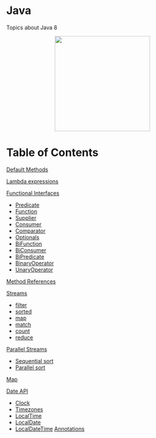 # Java
Topics about Java 8
<p align="center">
<img height="250" src="https://alejoalvarez.github.io/Images/java8.png">
</p>


# Table of Contents
[Default Methods](https://github.com/alejoalvarez/Java/tree/main/Java8/Default%20Method)

[Lambda expressions](https://github.com/alejoalvarez/Java/tree/main/Java8/Lambda)

[Functional Interfaces](https://github.com/alejoalvarez/Java/blob/main/Java8/Functional%20Interfaces/Functional%20Interface.md)
*  [Predicate](https://github.com/alejoalvarez/Java/blob/main/Java8/Functional%20Interfaces/Predicate.md)
*  [Function](https://github.com/alejoalvarez/Java/blob/main/Java8/Functional%20Interfaces/Function.md)
*  [Supplier](https://github.com/alejoalvarez/Java/blob/main/Java8/Functional%20Interfaces/Supplier.md)
*  [Consumer](https://github.com/alejoalvarez/Java/blob/main/Java8/Functional%20Interfaces/Consumer.md)
*  [Comparator](https://github.com/alejoalvarez/Java/blob/main/Java8/Functional%20Interfaces/Comparator.md)
*  [Optionals](https://github.com/alejoalvarez/Java/blob/main/Java8/Functional%20Interfaces/Optionals.md)
*  [BiFunction](https://github.com/alejoalvarez/Java/blob/main/Java8/Functional%20Interfaces/BiFunction.md)
*  [BiConsumer](https://github.com/alejoalvarez/Java/blob/main/Java8/Functional%20Interfaces/BiConsumer.md)
*  [BiPredicate](https://github.com/alejoalvarez/Java/blob/main/Java8/Functional%20Interfaces/BiPredicate.md)
*  [BinaryOperator](https://github.com/alejoalvarez/Java/blob/main/Java8/Functional%20Interfaces/BinaryOperator.md)
*  [UnaryOperator](https://github.com/alejoalvarez/Java/blob/main/Java8/Functional%20Interfaces/UnaryOperator.md)

[Method References](https://github.com/alejoalvarez/Java/tree/main/Java8/Method%20Reference)

[Streams](https://github.com/alejoalvarez/Java/blob/main/Java8/Streams/Streams.md)
* [filter](https://github.com/alejoalvarez/Java/blob/main/Java8/Streams/Streams-filter.md)
* [sorted](https://github.com/alejoalvarez/Java/blob/main/Java8/Streams/Streams-sorted.md)
* [map](https://github.com/alejoalvarez/Java/blob/main/Java8/Streams/Streams-map.md)
* [match](https://github.com/alejoalvarez/Java/blob/main/Java8/Streams/Streams-match.md)
* [count](https://github.com/alejoalvarez/Java/blob/main/Java8/Streams/Streams-count.md)
* [reduce](https://github.com/alejoalvarez/Java/blob/main/Java8/Streams/Streams-reduce.md)
  
[Parallel Streams](https://github.com/alejoalvarez/Java/tree/main/Java8/Parallel%20%Streams.md)
* [Sequential sort](https://github.com/alejoalvarez/Java/tree/main/Java8/Parallel%20%Streams/Sequental-sort)
* [Parallel sort](https://github.com/alejoalvarez/Java/tree/main/Java8/Parallel%20%Streams/Parallel-sort)

[Map](https://github.com/alejoalvarez/Java/tree/main/Java8/Map.md)

[Date API](https://github.com/alejoalvarez/Java/tree/main/Java8/Date%20%API.md)
* [Clock](https://github.com/alejoalvarez/Java/tree/main/Java8/Date%20%API/Clock)
* [Timezones](https://github.com/alejoalvarez/Java/tree/main/Java8/Date%20%API/Timezomes)
* [LocalTime](https://github.com/alejoalvarez/Java/tree/main/Java8/Date%20%API/LocalTime)
* [LocalDate](https://github.com/alejoalvarez/Java/tree/main/Java8/Date%20%API/LocalDate)
* [LocalDateTime](https://github.com/alejoalvarez/Java/tree/main/Java8/Date%20%API/LocalDateTime) 
[Annotations](https://github.com/alejoalvarez/Java/tree/main/Java8/Annotations.md)
